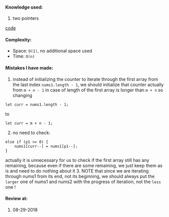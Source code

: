 #### Knowledge used:
1. two pointers

[code](./Solution.js)

#### Complexity:
- Space: `O(1)`, no additional space used
- Time: `O(n)`

#### Mistakes I have made:
1. instead of initializing the counter to iterate through the first array from the
last index `nums1.length - 1`, we should initialize that counter actually from `m + n - 1` in case of length of the first array is longer than `m + n`
so changing
```
let curr = nums1.length - 1;
```
to
```
let curr = m + n - 1;
```
2. no need to check:
```
else if (p1 >= 0) {
    nums1[curr--] = nums1[p1--];
}
```
actually it is unnecessary for us to check if the first array still has any remaining, because even if there are some remaining, we just keep them as is and need to do nothing about it
3. NOTE that since we are iterating through nums1 from its end, not its beginning,
we should always put the `larger` one of nums1 and nums2 with the progress of iteration,
not the `less` one !

#### Review at:
1. 08-29-2018
